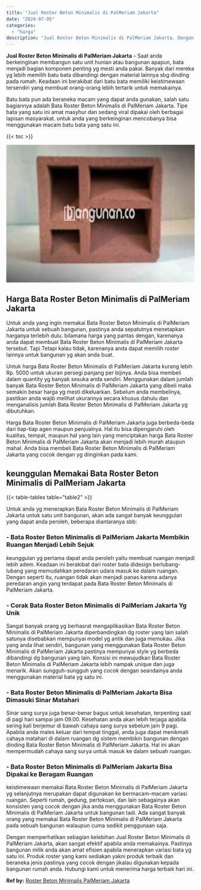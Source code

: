 ```yaml
---
title: "Jual Roster Beton Minimalis di PalMeriam Jakarta"
date: "2024-07-05"
categories: 
  - "harga"
description: "Jual Roster Beton Minimalis di PalMeriam Jakarta. Dengan memperhatikan sebagian kelebihan Jual Roster Beton Minimalis di PalMeriam Jakarta, akan sangat efekt..."
---
```


**Jual Roster Beton Minimalis di PalMeriam Jakarta** – Saat anda berkeinginan membangun satu unit hunian atau bangunan apapun, bata menjadi bagian komponen penting yg mesti anda pakai. Banyak dari mereka yg lebih memilih batu bata dibandingi dengan material lainnya sbg dinding pada rumah. Keadaan ini berakibat dari batu bata memiliki keistimewaan tersendiri yang membuat orang-orang lebih tertarik untuk memakainya.

Batu bata pun ada beraneka macam yang dapat anda gunakan, salah satu bagiannya adalah Bata Roster Beton Minimalis di PalMeriam Jakarta. Tipe bata yang satu ini amat masyhur dan sedang viral dipakai oleh berbagai lapisan masyarakat. untuk anda yang berkeinginan mencobanya bisa menggunakan macam batu bata yang satu ini.

{{< toc >}}

![Jual Roster Beton Minimalis di PalMeriam Jakarta](/images/bata-roster-minimalis-11.png)

## Harga Bata Roster Beton Minimalis di PalMeriam Jakarta

Untuk anda yang ingin memakai Bata Roster Beton Minimalis di PalMeriam Jakarta untuk sebuah bangunan, pastinya anda sepatutnya menetapkan harganya terlebih dulu. bilamana harga yang pantas dengan, karenanya anda dapat membuat Bata Roster Beton Minimalis di PalMeriam Jakarta tersebut. Tapi Tetapi kalau tidak, karenanya anda dapat memilih roster lainnya untuk bangunan yg akan anda buat.

Untuk harga Bata Roster Beton Minimalis di PalMeriam Jakarta kurang lebih Rp. 5000 untuk ukuran persegi panjang per bijinya. Anda bisa membeli dalam quantity yg banyak sesuka anda sendiri. Menggunakan dalam jumlah banyak Bata Roster Beton Minimalis di PalMeriam Jakarta yang dibeli maka semakin besar harga yg mesti dikeluarkan. Sebelum anda membelinya, pastikan anda wajib melihat ukurannya secara khusus dahulu dan menganalisis jumlah Bata Roster Beton Minimalis di PalMeriam Jakarta yg dibutuhkan.

Harga Bata Roster Beton Minimalis di PalMeriam Jakarta juga berbeda-beda dari tiap-tiap agen maupun penjualnya. Hal itu bisa dipengaruhi oleh kualitas, tempat, maupun hal yang lain yang menciptakan harga Bata Roster Beton Minimalis di PalMeriam Jakarta akan menjadi lebih murah ataupun mahal. Anda bisa membeli Bata Roster Beton Minimalis di PalMeriam Jakarta yang cocok dengan yg diinginkan pada kami.

## keunggulan Memakai Bata Roster Beton Minimalis di PalMeriam Jakarta

{{< table-tables table="table2" >}}

Untuk anda yg menerapkan Bata Roster Beton Minimalis di PalMeriam Jakarta untuk satu unit bangunan, akan ada sangat banyak keunggulan yang dapat anda peroleh, beberapa diantaranya sbb:

### \- Bata Roster Beton Minimalis di PalMeriam Jakarta Membikin Ruangan Menjadi Lebih Sejuk

keunggulan yg pertama dapat anda peroleh yaitu membuat ruangan menjadi lebih adem. Keadaan ini berakibat dari roster bata didesign berlubang-lubang yang memudahkan peredaran udara masuk ke dalam ruangan. Dengan seperti itu, ruangan tidak akan menjadi panas karena adanya peredaran angin yang terdapat pada Bata Roster Beton Minimalis di PalMeriam Jakarta.

### \- Corak Bata Roster Beton Minimalis di PalMeriam Jakarta Yg Unik

Sangat banyak orang yg berhasrat mengaplikasikan Bata Roster Beton Minimalis di PalMeriam Jakarta diperbandingkan dg roster yang lain salah satunya disebabkan mempunyai model yg antik dan juga memukau. Jika yang anda lihat sendiri, bangunan yang menggunakan Bata Roster Beton Minimalis di PalMeriam Jakarta pastinya mempunyai style yg berbeda dibandingi dg bangunan yang lain. Konsisi ini mewujudkan Bata Roster Beton Minimalis di PalMeriam Jakarta lebih nampak unique dan juga menarik. Akan sungguh-sungguh yang cocok dengan seandainya anda menggunakan material bata yg satu ini.

### \- Bata Roster Beton Minimalis di PalMeriam Jakarta Bisa Dimasuki Sinar Matahari

Sinar sang surya juga benar-benar bagus untuk kesehatan, terpenting saat di pagi hari sampai jam 09.00. Kesehatan anda akan lebih terjaga apabila sering kali berjemur di bawah cahaya sang surya sebelum jam 9 pagi. Apabila anda males keluar dari tempat tinggal, anda juga dapat menikmati cahaya matahari di dalam ruangan dg sistem membikin bangunan dengan dinding Bata Roster Beton Minimalis di PalMeriam Jakarta. Hal ini akan mempermudah cahaya sang surya untuk masuk ke dalam sebuah ruangan.

### \- Bata Roster Beton Minimalis di PalMeriam Jakarta Bisa Dipakai ke Beragam Ruangan

keistimewaan memakai Bata Roster Beton Minimalis di PalMeriam Jakarta yg selanjutnya merupakan dapat digunakan ke bermacam-macam variasi ruangan. Seperti rumah, gedung, pertokoan, dan lain sebagainya akan konsisten yang cocok dengan jika anda menggunakan Bata Roster Beton Minimalis di PalMeriam Jakarta untuk bangunan tadi. Ada sangat banyak orang yang memakai Bata Roster Beton Minimalis di PalMeriam Jakarta pada sebuah bangunan walaupun cuma sedikit penggunaan saja.

Dengan memperhatikan sebagian kelebihan Jual Roster Beton Minimalis di PalMeriam Jakarta, akan sangat efektif apabila anda memakainya. Pastinya bangunan milik anda akan amat efisien apabila menerapkan variasi bata yg satu ini. Produk roster yang kami sediakan yakni produk terbaik dan beraneka jenis pastinya yang cocok dengan jikalau digunakan kepada bangunan rumah anda. Hubungi kami untuk menerima harga terbaik hari ini.

**Ref by:** [Roster Beton Minimalis PalMeriam Jakarta](https://id.wikipedia.org/wiki/Roster)
